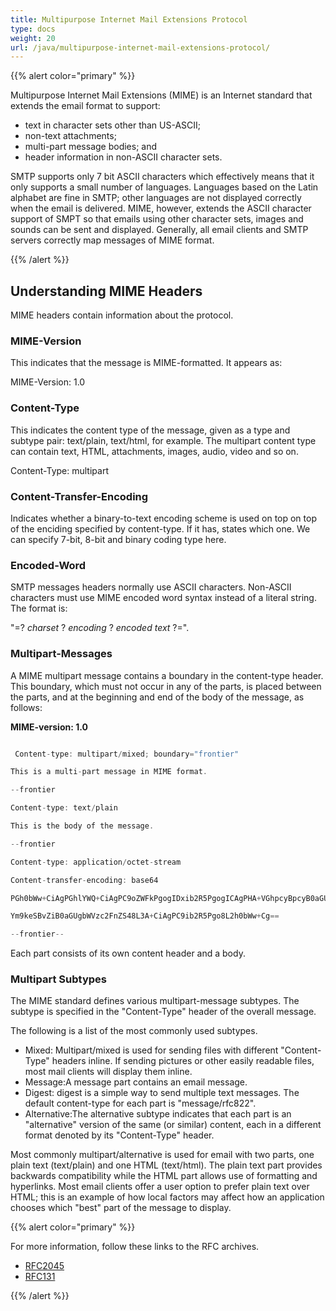 ```yaml
---
title: Multipurpose Internet Mail Extensions Protocol
type: docs
weight: 20
url: /java/multipurpose-internet-mail-extensions-protocol/
---
```



{{% alert color="primary" %}} 

Multipurpose Internet Mail Extensions (MIME) is an Internet standard that extends the email format to support:

- text in character sets other than US-ASCII;
- non-text attachments;
- multi-part message bodies; and
- header information in non-ASCII character sets.

SMTP supports only 7 bit ASCII characters which effectively means that it only supports a small number of languages. Languages based on the Latin alphabet are fine in SMTP; other languages are not displayed correctly when the email is delivered. MIME, however, extends the ASCII character support of SMPT so that emails using other character sets, images and sounds can be sent and displayed. Generally, all email clients and SMTP servers correctly map messages of MIME format. 

{{% /alert %}} 
## **Understanding MIME Headers**
MIME headers contain information about the protocol.
### **MIME-Version**
This indicates that the message is MIME-formatted. It appears as:

MIME-Version: 1.0
### **Content-Type**
This indicates the content type of the message, given as a type and subtype pair: text/plain, text/html, for example. The multipart content type can contain text, HTML, attachments, images, audio, video and so on. 

Content-Type: multipart
### **Content-Transfer-Encoding**
Indicates whether a binary-to-text encoding scheme is used on top on top of the enciding specified by content-type. If it has, states which one. We can specify 7-bit, 8-bit and binary coding type here. 
### **Encoded-Word**
SMTP messages headers normally use ASCII characters. Non-ASCII characters must use MIME encoded word syntax instead of a literal string. The format is: 

"=? *charset* ? *encoding* ? *encoded text* ?=". 
### **Multipart-Messages**
A MIME multipart message contains a boundary in the content-type header. This boundary, which must not occur in any of the parts, is placed between the parts, and at the beginning and end of the body of the message, as follows:

**MIME-version: 1.0**

~~~Java

 Content-type: multipart/mixed; boundary="frontier"

This is a multi-part message in MIME format.

--frontier

Content-type: text/plain

This is the body of the message.

--frontier

Content-type: application/octet-stream

Content-transfer-encoding: base64

PGh0bWw+CiAgPGhlYWQ+CiAgPC9oZWFkPgogIDxib2R5PgogICAgPHA+VGhpcyBpcyB0aGUg

Ym9keSBvZiB0aGUgbWVzc2FnZS48L3A+CiAgPC9ib2R5Pgo8L2h0bWw+Cg==

--frontier--

~~~

Each part consists of its own content header and a body. 
### **Multipart Subtypes**
The MIME standard defines various multipart-message subtypes. The subtype is specified in the "Content-Type" header of the overall message.

The following is a list of the most commonly used subtypes.

- Mixed: Multipart/mixed is used for sending files with different "Content-Type" headers inline. If sending pictures or other easily readable files, most mail clients will display them inline.
- Message:A message part contains an email message.
- Digest: digest is a simple way to send multiple text messages. The default content-type for each part is "message/rfc822".
- Alternative:The alternative subtype indicates that each part is an "alternative" version of the same (or similar) content, each in a different format denoted by its "Content-Type" header.

Most commonly multipart/alternative is used for email with two parts, one plain text (text/plain) and one HTML (text/html). The plain text part provides backwards compatibility while the HTML part allows use of formatting and hyperlinks. Most email clients offer a user option to prefer plain text over HTML; this is an example of how local factors may affect how an application chooses which "best" part of the message to display. 

{{% alert color="primary" %}} 

For more information, follow these links to the RFC archives.

- [RFC2045](https://www.rfc-archive.org/getrfc.php?rfc=2045#gsc.tab=0)
- [RFC131](https://www.rfc-archive.org/getrfc.php?rfc=131#gsc.tab=0)

{{% /alert %}}
